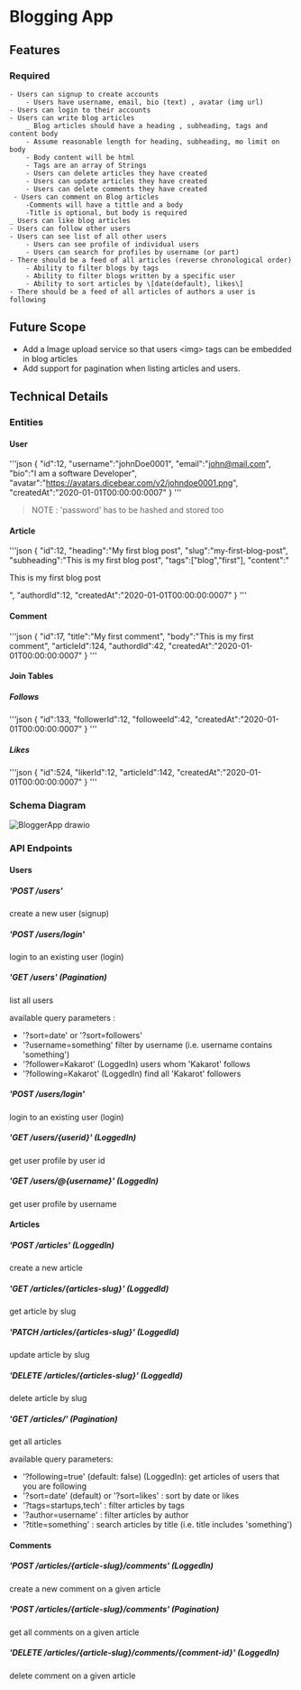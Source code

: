 # Blogging App

## Features
### Required
    - Users can signup to create accounts
        - Users have username, email, bio (text) , avatar (img url)
    - Users can login to their accounts
    - Users can write blog articles
        _ Blog articles should have a heading , subheading, tags and content body
        - Assume reasonable length for heading, subheading, mo limit on body
        - Body content will be html
        - Tags are an array of Strings
        - Users can delete articles they have created
        - Users can update articles they have created
        - Users can delete comments they have created
     - Users can comment on Blog articles
        -Comments will have a tittle and a body
        -Title is optional, but body is required
    _ Users can like blog articles
    - Users can follow other users
    - Users can see list of all other users
        - Users can see profile of individual users
        - Users can search for profiles by username (or part)
    - There should be a feed of all articles (reverse chronological order)
        - Ability to filter blogs by tags
        - Ability to filter blogs written by a specific user
        - Ability to sort articles by \[date(default), likes\]
    - There should be a feed of all articles of authors a user is following

## Future Scope
- Add a Image upload service so that users \<img\> tags can be embedded in blog articles
- Add support for pagination when listing articles and users.

## Technical Details

### Entities


#### User
'''json
{
"id":12,
"username":"johnDoe0001",
"email":"john@mail.com",
"bio":"I am a software Developer",
"avatar":"https://avatars.dicebear.com/v2/johndoe0001.png",
"createdAt":"2020-01-01T00:00:00:0007"
}
'''
> NOTE : 'password' has to be hashed and stored too

#### Article
'''json 
{
"id":12,
"heading":"My first blog post",
"slug":"my-first-blog-post",
"subheading":"This is my first blog post",
"tags":["blog","first"],
"content":"<p> This is my first blog post</p>",
"authordId":12,
"createdAt":"2020-01-01T00:00:00:0007"
}
'''
#### Comment
'''json
{
"id":17,
"title":"My first comment",
"body":"This is my first comment",
"articleId":124,
"authordId":42,
"createdAt":"2020-01-01T00:00:00:0007"
}
'''
#### Join Tables

##### Follows
'''json
{
"id":133,
"followerId":12,
"followeeId":42,
"createdAt":"2020-01-01T00:00:00:0007"
}
'''

##### Likes
'''json
{
"id":524,
"likerId":12,
"articleId":142,
"createdAt":"2020-01-01T00:00:00:0007"
}
'''
### Schema Diagram

![BloggerApp drawio](https://github.com/utsavbansal/bloggingapp/assets/16816167/00cc1ac4-af54-4713-a087-ce54796355c9)




### API Endpoints

#### Users

##### 'POST /users'
create a new user (signup)

##### 'POST /users/login'
login to an existing user (login)

##### 'GET /users' (Pagination)
list all users

available query parameters :
- '?sort=date' or '?sort=followers'
- '?username=something' filter by username (i.e. username contains 'something')
- '?follower=Kakarot' (LoggedIn)  users whom 'Kakarot' follows
- '?following=Kakarot' (LoggedIn)  find all 'Kakarot' followers

##### 'POST /users/login'
login to an existing user (login)

##### 'GET /users/{userid}'  (LoggedIn)
get user profile by user id

##### 'GET /users/@{username}' (LoggedIn)
get user profile by username

#### Articles

##### 'POST /articles' (LoggedIn)
create a new article

##### 'GET /articles/{articles-slug}' (LoggedId)
get article by slug

##### 'PATCH /articles/{articles-slug}' (LoggedId)
update article by slug

##### 'DELETE /articles/{articles-slug}' (LoggedId)
delete article by slug

##### 'GET /articles/'  (Pagination)
get all articles

available query parameters:
- '?following=true' (default: false) (LoggedIn): get articles of users that you are following
- '?sort=date' (default) or '?sort=likes' : sort by date or likes
- '?tags=startups,tech' : filter articles by tags
- '?author=username' : filter articles by author
- '?title=something' : search articles by title (i.e. title includes 'something')

#### Comments

##### 'POST /articles/{article-slug}/comments'  (LoggedIn)
create a new comment on a given article

##### 'POST /articles/{article-slug}/comments'  (Pagination)
get all comments on a given article

##### 'DELETE /articles/{article-slug}/comments/{comment-id}'  (LoggedIn)
delete comment on a given article